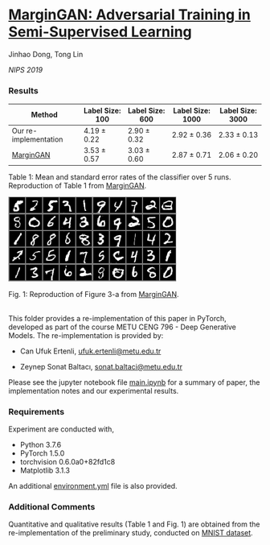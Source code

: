 # [MarginGAN: Adversarial Training in Semi-Supervised Learning](https://papers.nips.cc/paper/9231-margingan-adversarial-training-in-semi-supervised-learning)


Jinhao Dong, Tong Lin


*NIPS 2019*

### Results

| Method      | Label Size: 100 | Label Size: 600 | Label Size: 1000 | Label Size: 3000 |
| ----------- | --------------- | --------------- | ---------------- | ---------------- |
| Our re-implementation |   4.19 ± 0.22   |   2.90 ± 0.32   |   2.92 ± 0.36    |   2.33 ± 0.13    |
| [MarginGAN](https://papers.nips.cc/paper/9231-margingan-adversarial-training-in-semi-supervised-learning.pdf)   |   3.53 ± 0.57   |   3.03 ± 0.60   |   2.87 ± 0.71    |   2.06 ± 0.20    |

Table 1: Mean and standard error rates of the classifier over 5 runs. Reproduction of Table 1 from [MarginGAN](https://papers.nips.cc/paper/9231-margingan-adversarial-training-in-semi-supervised-learning.pdf).

![](figures/marginGAN_fig4.png)

Fig. 1: Reproduction of Figure 3-a from [MarginGAN](https://papers.nips.cc/paper/9231-margingan-adversarial-training-in-semi-supervised-learning.pdf).

<br/>This folder provides a re-implementation of this paper in PyTorch, developed as part of the course METU CENG 796 - Deep Generative Models. The re-implementation is provided by:

* Can Ufuk Ertenli, ufuk.ertenli@metu.edu.tr 

* Zeynep Sonat Baltacı, sonat.baltaci@metu.edu.tr


Please see the jupyter notebook file [main.ipynb](main.ipynb) for a summary of paper, the implementation notes and our experimental results.

### Requirements
Experiment are conducted with,
* Python 3.7.6
* PyTorch 1.5.0
* torchvision 0.6.0a0+82fd1c8
* Matplotlib 3.1.3

An additional [environment.yml](environment.yml) file is also provided.

### Additional Comments
Quantitative and qualitative results (Table 1 and Fig. 1) are obtained from the re-implementation of the preliminary study, conducted on [MNIST dataset](http://yann.lecun.com/exdb/mnist/).
